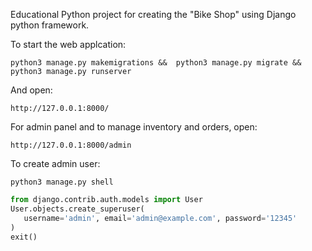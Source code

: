 Educational Python project for creating the "Bike Shop" using Django python framework.

To start the web applcation:

```Shell
python3 manage.py makemigrations &&  python3 manage.py migrate &&  python3 manage.py runserver
```

And open:

```http://127.0.0.1:8000/```

For admin panel and to manage inventory and orders, open:

```http://127.0.0.1:8000/admin```

To create admin user:

```Shell
python3 manage.py shell
```

```python
from django.contrib.auth.models import User
User.objects.create_superuser(
   username='admin', email='admin@example.com', password='12345'
)
exit()
```
